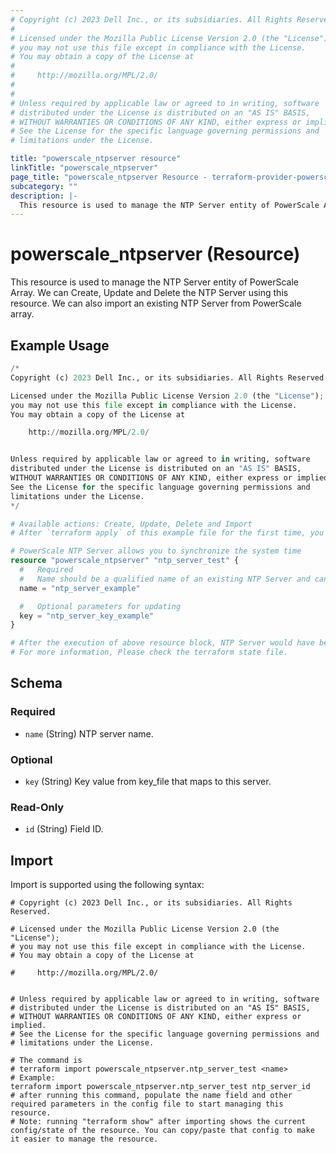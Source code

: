 ```yaml
---
# Copyright (c) 2023 Dell Inc., or its subsidiaries. All Rights Reserved.
#
# Licensed under the Mozilla Public License Version 2.0 (the "License");
# you may not use this file except in compliance with the License.
# You may obtain a copy of the License at
#
#     http://mozilla.org/MPL/2.0/
#
#
# Unless required by applicable law or agreed to in writing, software
# distributed under the License is distributed on an "AS IS" BASIS,
# WITHOUT WARRANTIES OR CONDITIONS OF ANY KIND, either express or implied.
# See the License for the specific language governing permissions and
# limitations under the License.

title: "powerscale_ntpserver resource"
linkTitle: "powerscale_ntpserver"
page_title: "powerscale_ntpserver Resource - terraform-provider-powerscale"
subcategory: ""
description: |-
  This resource is used to manage the NTP Server entity of PowerScale Array. We can Create, Update and Delete the NTP Server using this resource. We can also import an existing NTP Server from PowerScale array.
---
```


# powerscale_ntpserver (Resource)

This resource is used to manage the NTP Server entity of PowerScale Array. We can Create, Update and Delete the NTP Server using this resource. We can also import an existing NTP Server from PowerScale array.


## Example Usage

```terraform
/*
Copyright (c) 2023 Dell Inc., or its subsidiaries. All Rights Reserved.

Licensed under the Mozilla Public License Version 2.0 (the "License");
you may not use this file except in compliance with the License.
You may obtain a copy of the License at

    http://mozilla.org/MPL/2.0/


Unless required by applicable law or agreed to in writing, software
distributed under the License is distributed on an "AS IS" BASIS,
WITHOUT WARRANTIES OR CONDITIONS OF ANY KIND, either express or implied.
See the License for the specific language governing permissions and
limitations under the License.
*/

# Available actions: Create, Update, Delete and Import
# After `terraform apply` of this example file for the first time, you will create a NTP Server on the PowerScale

# PowerScale NTP Server allows you to synchronize the system time
resource "powerscale_ntpserver" "ntp_server_test" {
  #   Required
  #   Name should be a qualified name of an existing NTP Server and cannot be updated
  name = "ntp_server_example"

  #   Optional parameters for updating
  key = "ntp_server_key_example"
}

# After the execution of above resource block, NTP Server would have been created on the PowerScale array.
# For more information, Please check the terraform state file.
```

<!-- schema generated by tfplugindocs -->
## Schema

### Required

- `name` (String) NTP server name.

### Optional

- `key` (String) Key value from key_file that maps to this server.

### Read-Only

- `id` (String) Field ID.

## Import

Import is supported using the following syntax:

```shell
# Copyright (c) 2023 Dell Inc., or its subsidiaries. All Rights Reserved.

# Licensed under the Mozilla Public License Version 2.0 (the "License");
# you may not use this file except in compliance with the License.
# You may obtain a copy of the License at

#     http://mozilla.org/MPL/2.0/


# Unless required by applicable law or agreed to in writing, software
# distributed under the License is distributed on an "AS IS" BASIS,
# WITHOUT WARRANTIES OR CONDITIONS OF ANY KIND, either express or implied.
# See the License for the specific language governing permissions and
# limitations under the License.

# The command is
# terraform import powerscale_ntpserver.ntp_server_test <name>
# Example:
terraform import powerscale_ntpserver.ntp_server_test ntp_server_id
# after running this command, populate the name field and other required parameters in the config file to start managing this resource.
# Note: running "terraform show" after importing shows the current config/state of the resource. You can copy/paste that config to make it easier to manage the resource.
```